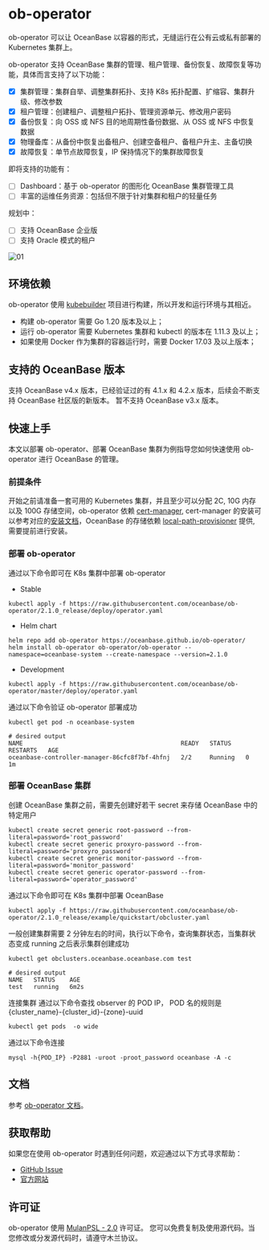# ob-operator

ob-operator 可以让 OceanBase 以容器的形式，无缝运行在公有云或私有部署的 Kubernetes 集群上。

ob-operator 支持 OceanBase 集群的管理、租户管理、备份恢复、故障恢复等功能，具体而言支持了以下功能：

- [x] 集群管理：集群自举、调整集群拓扑、支持 K8s 拓扑配置、扩缩容、集群升级、修改参数
- [x] 租户管理：创建租户、调整租户拓扑、管理资源单元、修改用户密码
- [x] 备份恢复：向 OSS 或 NFS 目的地周期性备份数据、从 OSS 或 NFS 中恢复数据
- [x] 物理备库：从备份中恢复出备租户、创建空备租户、备租户升主、主备切换
- [x] 故障恢复：单节点故障恢复，IP 保持情况下的集群故障恢复

即将支持的功能有：

- [ ] Dashboard：基于 ob-operator 的图形化 OceanBase 集群管理工具
- [ ] 丰富的运维任务资源：包括但不限于针对集群和租户的轻量任务

规划中：

- [ ] 支持 OceanBase 企业版
- [ ] 支持 Oracle 模式的租户

![01](docs/img/01.png)

## 环境依赖

ob-operator 使用 [kubebuilder](https://book.kubebuilder.io/introduction) 项目进行构建，所以开发和运行环境与其相近。

* 构建 ob-operator 需要 Go 1.20 版本及以上；
* 运行 ob-operator 需要 Kubernetes 集群和 kubectl 的版本在 1.11.3 及以上；
* 如果使用 Docker 作为集群的容器运行时，需要 Docker 17.03 及以上版本；

## 支持的 OceanBase 版本

支持 OceanBase v4.x 版本，已经验证过的有 4.1.x 和 4.2.x 版本，后续会不断支持 OceanBase 社区版的新版本。
暂不支持 OceanBase v3.x 版本。

## 快速上手

本文以部署 ob-operator、部署 OceanBase 集群为例指导您如何快速使用 ob-operator 进行 OceanBase 的管理。

### 前提条件

开始之前请准备一套可用的 Kubernetes 集群，并且至少可以分配 2C, 10G 内存以及 100G 存储空间，ob-operator 依赖 [cert-manager](https://cert-manager.io/docs/), cert-manager 的安装可以参考对应的[安装文档](https://cert-manager.io/docs/installation/)，OceanBase 的存储依赖 [local-path-provisioner](https://github.com/rancher/local-path-provisioner) 提供, 需要提前进行安装。

### 部署 ob-operator

通过以下命令即可在 K8s 集群中部署 ob-operator

* Stable
```shell
kubectl apply -f https://raw.githubusercontent.com/oceanbase/ob-operator/2.1.0_release/deploy/operator.yaml
```

* Helm chart
```shell
helm repo add ob-operator https://oceanbase.github.io/ob-operator/
helm install ob-operator ob-operator/ob-operator --namespace=oceanbase-system --create-namespace --version=2.1.0
```

* Development
```shell
kubectl apply -f https://raw.githubusercontent.com/oceanbase/ob-operator/master/deploy/operator.yaml
```

通过以下命令验证 ob-operator 部署成功
```shell
kubectl get pod -n oceanbase-system

# desired output 
NAME                                            READY   STATUS    RESTARTS   AGE
oceanbase-controller-manager-86cfc8f7bf-4hfnj   2/2     Running   0          1m
```

### 部署 OceanBase 集群

创建 OceanBase 集群之前，需要先创建好若干 secret 来存储 OceanBase 中的特定用户
```shell
kubectl create secret generic root-password --from-literal=password='root_password'
kubectl create secret generic proxyro-password --from-literal=password='proxyro_password'
kubectl create secret generic monitor-password --from-literal=password='monitor_password'
kubectl create secret generic operator-password --from-literal=password='operator_password'
```

通过以下命令即可在 K8s 集群中部署 OceanBase

```shell
kubectl apply -f https://raw.githubusercontent.com/oceanbase/ob-operator/2.1.0_release/example/quickstart/obcluster.yaml
```

一般创建集群需要 2 分钟左右的时间，执行以下命令，查询集群状态，当集群状态变成 running 之后表示集群创建成功
```shell
kubectl get obclusters.oceanbase.oceanbase.com test

# desired output 
NAME   STATUS    AGE
test   running   6m2s
```

连接集群
通过以下命令查找 observer 的 POD IP， POD 名的规则是 {cluster_name}-{cluster_id}-{zone}-uuid
```shell
kubectl get pods  -o wide
```

通过以下命令连接
```shell
mysql -h{POD_IP} -P2881 -uroot -proot_password oceanbase -A -c
```

## 文档

参考 [ob-operator 文档](docs/intro-cn.md)。

## 获取帮助

如果您在使用 ob-operator 时遇到任何问题，欢迎通过以下方式寻求帮助：

- [GitHub Issue](https://github.com/oceanbase/ob-operator/issues)
- [官方网站](https://open.oceanbase.com/)

## 许可证

ob-operator 使用 [MulanPSL - 2.0](http://license.coscl.org.cn/MulanPSL2) 许可证。
您可以免费复制及使用源代码。当您修改或分发源代码时，请遵守木兰协议。
